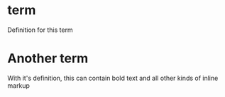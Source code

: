 # term
Definition for this term
 
# Another term
With it's definition, this can contain bold text and all other kinds of inline markup 